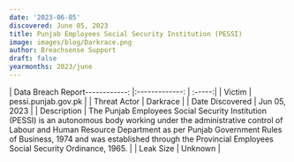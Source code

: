 ```yaml
---
date: '2023-06-05'
discovered: June 05, 2023
title: Punjab Employees Social Security Institution (PESSI)
image: images/blog/Darkrace.png
author: Breachsense Support
draft: false
yearmonths: 2023/june
---
```


| Data Breach Report------------:     |:-------------:    | :-----:|
| Victim      | pessi.punjab.gov.pk      | 
| Threat Actor      | Darkrace      | 
| Date Discovered      | Jun 05, 2023      | 
| Description      | The Punjab Employees Social Security Institution (PESSI) is an autonomous body working under the administrative control of Labour and Human Resource Department as per Punjab Government Rules of Business, 1974 and was established through the Provincial Employees Social Security Ordinance, 1965.      | 
| Leak Size      | Unknown      | 

